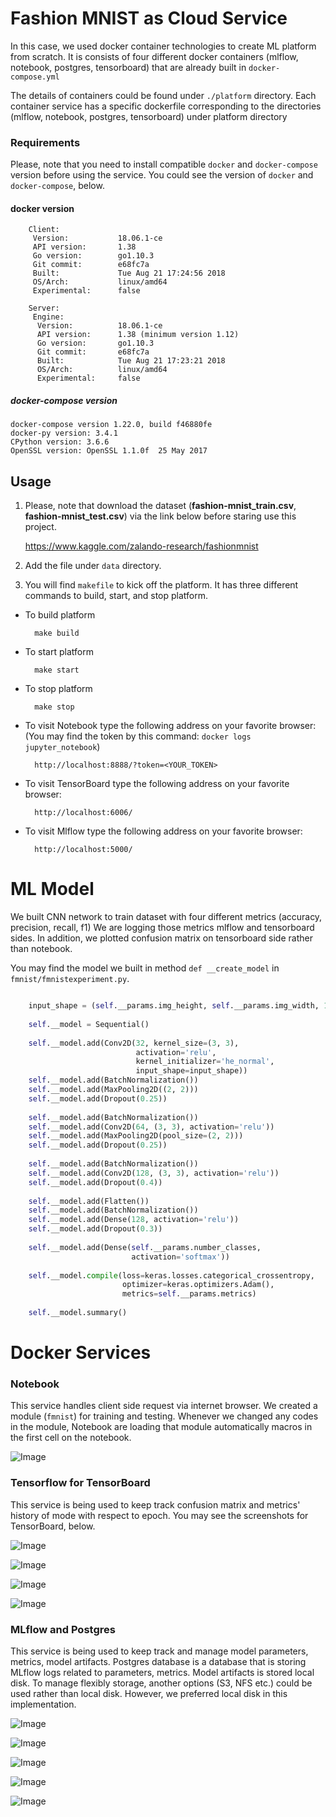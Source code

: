 # Fashion MNIST as Cloud Service

In this case, we used docker container technologies to create ML platform from scratch.
It is consists of four different docker containers (mlflow, notebook, postgres, tensorboard) that are already built in `docker-compose.yml`

The details of containers could be found under `./platform` directory.
Each container service has a specific dockerfile corresponding to the directories (mlflow, notebook, postgres, tensorboard) 
under platform directory

### Requirements
Please, note that you need to install compatible `docker` and `docker-compose` version before using the service.
You could see the version of `docker` and `docker-compose`, below.

#### docker version

        Client:
         Version:           18.06.1-ce
         API version:       1.38
         Go version:        go1.10.3
         Git commit:        e68fc7a
         Built:             Tue Aug 21 17:24:56 2018
         OS/Arch:           linux/amd64
         Experimental:      false
        
        Server:
         Engine:
          Version:          18.06.1-ce
          API version:      1.38 (minimum version 1.12)
          Go version:       go1.10.3
          Git commit:       e68fc7a
          Built:            Tue Aug 21 17:23:21 2018
          OS/Arch:          linux/amd64
          Experimental:     false


##### docker-compose version

    docker-compose version 1.22.0, build f46880fe
    docker-py version: 3.4.1
    CPython version: 3.6.6
    OpenSSL version: OpenSSL 1.1.0f  25 May 2017

## Usage

1. Please, note that download the dataset (**fashion-mnist_train.csv**, **fashion-mnist_test.csv**) via the link below before staring use this project.

    https://www.kaggle.com/zalando-research/fashionmnist

2. Add the file under `data` directory.
3. You will find `makefile` to kick off the platform. It has three different commands to build, start, and stop platform.

* To build platform

        make build
    
* To start platform

        make start
    
* To stop platform

        make stop
        
* To visit Notebook type the following address on your favorite browser: (You may find the token by this command: `docker logs jupyter_notebook`)
        
        http://localhost:8888/?token=<YOUR_TOKEN>

* To visit TensorBoard type the following address on your favorite browser:
    
        http://localhost:6006/
     
* To visit Mlflow type the following address on your favorite browser:
    
        http://localhost:5000/
        

# ML Model
We built CNN network to train dataset with four different metrics (accuracy, precision, recall, f1)
We are logging those metrics mlflow and tensorboard sides. In addition, we plotted confusion matrix on tensorboard side rather than notebook.

You may find the model we built in method `def __create_model` in `fmnist/fmnistexperiment.py`.
```python

    input_shape = (self.__params.img_height, self.__params.img_width, 1)
    
    self.__model = Sequential()
    
    self.__model.add(Conv2D(32, kernel_size=(3, 3),
                            activation='relu',
                            kernel_initializer='he_normal',
                            input_shape=input_shape))
    self.__model.add(BatchNormalization())
    self.__model.add(MaxPooling2D((2, 2)))
    self.__model.add(Dropout(0.25))
    
    self.__model.add(BatchNormalization())
    self.__model.add(Conv2D(64, (3, 3), activation='relu'))
    self.__model.add(MaxPooling2D(pool_size=(2, 2)))
    self.__model.add(Dropout(0.25))
    
    self.__model.add(BatchNormalization())
    self.__model.add(Conv2D(128, (3, 3), activation='relu'))
    self.__model.add(Dropout(0.4))
    
    self.__model.add(Flatten())
    self.__model.add(BatchNormalization())
    self.__model.add(Dense(128, activation='relu'))
    self.__model.add(Dropout(0.3))
    
    self.__model.add(Dense(self.__params.number_classes,
                           activation='softmax'))
    
    self.__model.compile(loss=keras.losses.categorical_crossentropy,
                         optimizer=keras.optimizers.Adam(),
                         metrics=self.__params.metrics)
    
    self.__model.summary()


```
# Docker Services

### Notebook
This service handles client side request via internet browser. We created a module (`fmnist`) for training and testing. 
Whenever we changed any codes in the module, Notebook are loading that module automatically macros in the first cell on the notebook.


![Image](./docs/image_nb_00.png)

### Tensorflow for TensorBoard
This service is being used to keep track confusion matrix and metrics' history of mode with respect to epoch. 
You may see the screenshots for TensorBoard, below.

![Image](./docs/image_tb_01.png)

![Image](./docs/image_tb_02.png)

![Image](./docs/image_tb_03.png)

![Image](./docs/image_tb_04.png)


### MLflow and Postgres
This service is being used to keep track and manage model parameters, metrics, model artifacts.
Postgres database is a database that is storing MLflow logs related to parameters, metrics.
Model artifacts is stored local disk. To manage flexibly storage, another options (S3, NFS etc.) could be used rather than local disk.
However, we preferred local disk in this implementation.

![Image](./docs/image_mf_01.png)

![Image](./docs/image_mf_02.png)

![Image](./docs/image_mf_03.png)

![Image](./docs/image_mf_04.png)

![Image](./docs/image_mf_05.png)

